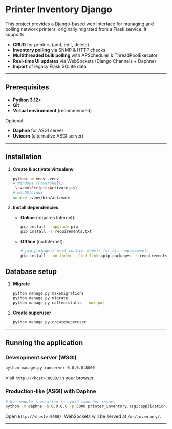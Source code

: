 # Printer Inventory Django

This project provides a Django-based web interface for managing and polling network printers, originally migrated from a Flask service. It supports:

* **CRUD** for printers (add, edit, delete)
* **Inventory polling** via SNMP & HTTP checks
* **Multithreaded bulk polling** with APScheduler & ThreadPoolExecutor
* **Real-time UI updates** via WebSockets (Django Channels + Daphne)
* **Import** of legacy Flask SQLite data

---

## Prerequisites

* **Python 3.12+**
* **Git**
* **Virtual environment** (recommended)

Optional:

* **Daphne** for ASGI server
* **Uvicorn** (alternative ASGI server)

---

## Installation

1. **Create & activate virtualenv**

   ```bash
   python -m venv .venv
   # Windows (PowerShell)
   .\.venv\Scripts\Activate.ps1
   # macOS/Linux
   source .venv/bin/activate
   ```

2. **Install dependencies**

   * **Online** (requires Internet):

     ```bash
     pip install --upgrade pip
     pip install -r requirements.txt
     ```

   * **Offline** (no Internet):

     ```bash
     # pip_packages/ must contain wheels for all requirements
     pip install --no-index --find-links=pip_packages -r requirements.txt
     ```

## Database setup

1. **Migrate**

   ```bash
   python manage.py makemigrations
   python manage.py migrate
   python manage.py collectstatic --noinput
   ```

2. **Create superuser**

   ```bash
   python manage.py createsuperuser
   ```

---

## Running the application

### Development server (WSGI)

```bash
python manage.py runserver 0.0.0.0:8000
```

Visit `http://<host>:8000/` in your browser.

### Production-like (ASGI) with Daphne

```bash
# Use module invocation to avoid launcher issues
python -m daphne -b 0.0.0.0 -p 5000 printer_inventory.asgi:application
```

Open `http://<host>:5000/`. WebSockets will be served at `/ws/inventory/`.

---
